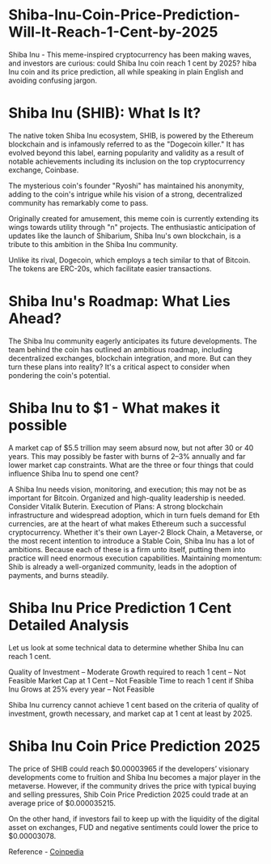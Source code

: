 # Shiba-Inu-Coin-Price-Prediction-Will-It-Reach-1-Cent-by-2025
Shiba Inu - This meme-inspired cryptocurrency has been making waves, and investors are curious: could Shiba Inu coin reach 1 cent by 2025? hiba Inu coin and its price prediction, all while speaking in plain English and avoiding confusing jargon.

# Shiba Inu (SHIB): What Is It?

The native token Shiba Inu ecosystem, SHIB, is powered by the Ethereum blockchain and is infamously referred to as the "Dogecoin killer." It has evolved beyond this label, earning popularity and validity as a result of notable achievements including its inclusion on the top cryptocurrency exchange, Coinbase.  

The mysterious coin's founder "Ryoshi" has maintained his anonymity, adding to the coin's intrigue while his vision of a strong, decentralized community has remarkably come to pass. 

Originally created for amusement, this meme coin is currently extending its wings towards utility through "n" projects. The enthusiastic anticipation of updates like the launch of Shibarium, Shiba Inu's own blockchain, is a tribute to this ambition in the Shiba Inu community.

Unlike its rival, Dogecoin, which employs a tech similar to that of Bitcoin. The tokens are ERC-20s, which facilitate easier transactions.

# Shiba Inu's Roadmap: What Lies Ahead?

The Shiba Inu community eagerly anticipates its future developments. The team behind the coin has outlined an ambitious roadmap, including decentralized exchanges, blockchain integration, and more. But can they turn these plans into reality? It's a critical aspect to consider when pondering the coin's potential.


# Shiba Inu to $1 - What makes it possible

A market cap of $5.5 trillion may seem absurd now, but not after 30 or 40 years. This may possibly be faster with burns of 2–3% annually and far lower market cap constraints. What are the three or four things that could influence Shiba Inu to spend one cent?

A Shiba Inu needs vision, monitoring, and execution; this may not be as important for Bitcoin. Organized and high-quality leadership is needed. Consider Vitalik Buterin.
Execution of Plans: A strong blockchain infrastructure and widespread adoption, which in turn fuels demand for Eth currencies, are at the heart of what makes Ethereum such a successful cryptocurrency. Whether it's their own Layer-2 Block Chain, a Metaverse, or the most recent intention to introduce a Stable Coin, Shiba Inu has a lot of ambitions. Because each of these is a firm unto itself, putting them into practice will need enormous execution capabilities.
Maintaining momentum: Shib is already a well-organized community, leads in the adoption of payments, and burns steadily.

# Shiba Inu Price Prediction 1 Cent Detailed Analysis

Let us look at some technical data to determine whether Shiba Inu can reach 1 cent.
 
Quality of Investment – Moderate
Growth required to reach 1 cent – Not Feasible
Market Cap at 1 Cent – Not Feasible
Time to reach 1 cent if Shiba Inu Grows at 25% every year – Not Feasible
 
Shiba Inu currency cannot achieve 1 cent based on the criteria of quality of investment, growth necessary, and market cap at 1 cent at least by 2025.


# Shiba Inu Coin Price Prediction 2025

The price of SHIB could reach $0.00003965 if the developers’ visionary developments come to fruition and Shiba Inu becomes a major player in the metaverse. However, if the community drives the price with typical buying and selling pressures, Shib Coin Price Prediction 2025 could trade at an average price of $0.000035215. 

On the other hand, if investors fail to keep up with the liquidity of the digital asset on exchanges, FUD and negative sentiments could lower the price to $0.00003078.

Reference - [Coinpedia](https://coinpedia.org/) 
